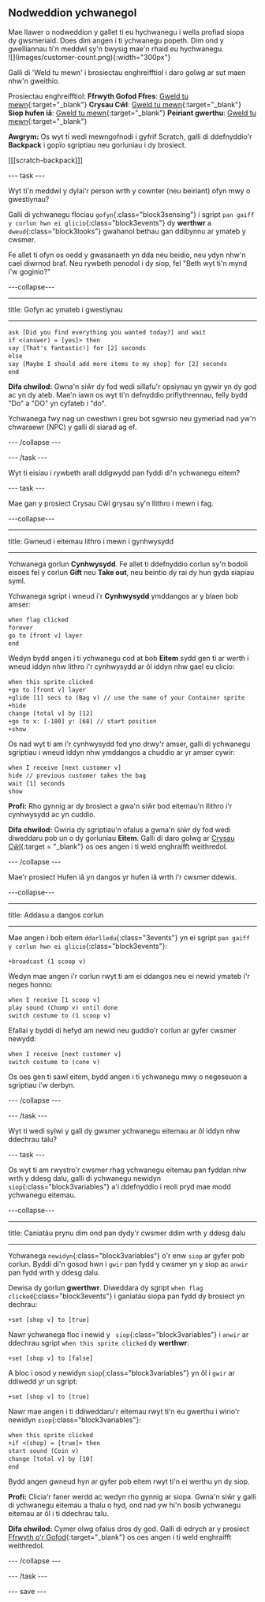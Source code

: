 ## Nodweddion ychwanegol

<div style="display: flex; flex-wrap: wrap">
<div style="flex-basis: 200px; flex-grow: 1; margin-right: 15px;">
Mae llawer o nodweddion y gallet ti eu hychwanegu i wella profiad siopa dy gwsmeriaid. Does dim angen i ti ychwanegu popeth. Dim ond y gwelliannau ti'n meddwl sy'n bwysig mae'n rhaid eu hychwanegu.

</div>
<div>
![](images/customer-count.png){:width="300px"}
</div>
</div>

Galli di 'Weld tu mewn' i brosiectau enghreifftiol i daro golwg ar sut maen nhw'n gweithio.

Prosiectau enghreifftiol: **Ffrwyth Gofod Ffres**: [Gweld tu mewn](https://scratch.mit.edu/projects/528696418/editor){:target="_blank"}
**Crysau Cŵl**: [Gweld tu mewn](https://scratch.mit.edu/projects/528697069/editor){:target="_blank"}
**Siop hufen iâ**: [Gweld tu mewn](https://scratch.mit.edu/projects/525972748/editor){:target="_blank"}
**Peiriant gwerthu**: [Gweld tu mewn](https://scratch.mit.edu/projects/526051796/editor){:target="_blank"}

**Awgrym:** Os wyt ti wedi mewngofnodi i gyfrif Scratch, galli di ddefnyddio'r **Backpack** i gopïo sgriptiau neu gorluniau i dy brosiect.

[[[scratch-backpack]]]

--- task ---

Wyt ti'n meddwl y dylai'r person wrth y cownter (neu beiriant) ofyn mwy o gwestiynau?

Galli di ychwanegu flociau `gofyn`{:class="block3sensing"} i sgript `pan gaiff y corlun hwn ei glicio`{:class="block3events"} dy **werthwr** a `dweud`{:class="block3looks"} gwahanol bethau gan ddibynnu ar ymateb y cwsmer.

Fe allet ti ofyn os oedd y gwasanaeth yn dda neu beidio, neu ydyn nhw'n cael diwrnod braf. Neu rywbeth penodol i dy siop, fel "Beth wyt ti'n mynd i'w goginio?"

---collapse---

---

title: Gofyn ac ymateb i gwestiynau

---

```blocks3
ask [Did you find everything you wanted today?] and wait
if <(answer) = [yes]> then
say [That's fantastic!] for [2] seconds
else
say [Maybe I should add more items to my shop] for [2] seconds
end
```

**Difa chwilod:** Gwna'n siŵr dy fod wedi sillafu'r opsiynau yn gywir yn dy god ac yn dy ateb. Mae'n iawn os wyt ti'n defnyddio priflythrennau, felly bydd "Do" a "DO" yn cyfateb i "do".

Ychwanega fwy nag un cwestiwn i greu bot sgwrsio neu gymeriad nad yw'n chwaraewr (NPC) y galli di siarad ag ef.

--- /collapse ---

--- /task ---

Wyt ti eisiau i rywbeth arall ddigwydd pan fyddi di'n ychwanegu eitem?

--- task ---

Mae gan y prosiect Crysau Cŵl grysau sy'n llithro i mewn i fag.

---collapse---

---

title: Gwneud i eitemau lithro i mewn i gynhwysydd

---

Ychwanega gorlun **Cynhwysydd**. Fe allet ti ddefnyddio corlun sy'n bodoli eisoes fel y corlun **Gift** neu **Take out**, neu beintio dy rai dy hun gyda siapiau syml.

Ychwanega sgript i wneud i'r **Cynhwysydd** ymddangos ar y blaen bob amser:

```blocks3
when flag clicked
forever
go to [front v] layer
end
```

Wedyn bydd angen i ti ychwanegu cod at bob **Eitem** sydd gen ti ar werth i wneud iddyn nhw lithro i'r cynhwysydd ar ôl iddyn nhw gael eu clicio:

```blocks3
when this sprite clicked
+go to [front v] layer
+glide [1] secs to (Bag v) // use the name of your Container sprite
+hide
change [total v] by [12]
+go to x: [-180] y: [68] // start position
+show
```

Os nad wyt ti am i'r cynhwysydd fod yno drwy'r amser, galli di ychwanegu sgriptiau i wneud iddyn nhw ymddangos a chuddio ar yr amser cywir:

```blocks3
when I receive [next customer v]
hide // previous customer takes the bag
wait [1] seconds
show
```

**Profi:** Rho gynnig ar dy brosiect a gwa'n siŵr bod eitemau'n llithro i'r cynhwysydd ac yn cuddio.

**Difa chwilod:** Gwiria dy sgriptiau'n ofalus a gwna'n siŵr dy fod wedi diweddaru pob un o dy gorluniau **Eitem**. Galli di daro golwg ar [Crysau Cŵl](https://scratch.mit.edu/projects/528697069/editor){:target = "_blank"} os oes angen i ti weld enghraifft weithredol.

--- /collapse ---

Mae'r prosiect Hufen iâ yn dangos yr hufen iâ wrth i'r cwsmer ddewis.

---collapse---

---

title: Addasu a dangos corlun

---

Mae angen i bob eitem `ddarlledu`{:class="3events"} yn ei sgript `pan gaiff y corlun hwn ei glicio`{:class="block3events"}:

```blocks3
+broadcast (1 scoop v)
```

Wedyn mae angen i'r corlun rwyt ti am ei ddangos neu ei newid ymateb i'r neges honno:

```blocks3
when I receive [1 scoop v]
play sound (Chomp v) until done
switch costume to (1 scoop v)
```

Efallai y byddi di hefyd am newid neu guddio'r corlun ar gyfer cwsmer newydd:

```blocks3
when I receive [next customer v]
switch costume to (cone v)
```

Os oes gen ti sawl eitem, bydd angen i ti ychwanegu mwy o negeseuon a sgriptiau i'w derbyn.

--- /collapse ---

--- /task ---

Wyt ti wedi sylwi y gall dy gwsmer ychwanegu eitemau ar ôl iddyn nhw ddechrau talu?

--- task ---

Os wyt ti am rwystro'r cwsmer rhag ychwanegu eitemau pan fyddan nhw wrth y ddesg dalu, galli di ychwanegu newidyn `siop`{:class="block3variables"} a'i ddefnyddio i reoli pryd mae modd ychwanegu eitemau.

---collapse---

---
title: Caniatáu prynu dim ond pan dydy'r cwsmer ddim wrth y ddesg dalu

---

Ychwanega `newidyn`{:class="block3variables"} o'r enw `siop` ar gyfer pob corlun. Byddi di'n gosod hwn i `gwir` pan fydd y cwsmer yn y siop ac `anwir` pan fydd wrth y ddesg dalu.

Dewisa dy gorlun **gwerthwr**. Diweddara dy sgript `when flag clicked`{:class="block3events"} i ganiatáu siopa pan fydd dy brosiect yn dechrau:

```blocks3
+set [shop v] to [true]
```

Nawr ychwanega floc i newid y ` siop`{:class="block3variables"} i `anwir` ar ddechrau sgript `when this sprite clicked` dy **werthwr**:

```blocks3 
+set [shop v] to [false]
```

A bloc i osod y newidyn `siop`{:class="block3variables"} yn ôl i `gwir` ar ddiwedd yr un sgript:

```blocks3 
+set [shop v] to [true]
```

Nawr mae angen i ti ddiweddaru'r eitemau rwyt ti'n eu gwerthu i wirio'r newidyn `siop`{:class="block3variables"}:

```blocks3
when this sprite clicked
+if <(shop) = [true]> then
start sound (Coin v)
change [total v] by [10]
end
```

Bydd angen gwneud hyn ar gyfer pob eitem rwyt ti'n ei werthu yn dy siop.

**Profi:** Clicia'r faner werdd ac wedyn rho gynnig ar siopa. Gwna'n siŵr y galli di ychwanegu eitemau a thalu o hyd, ond nad yw hi'n bosib ychwanegu eitemau ar ôl i ti ddechrau talu.

**Difa chwilod:** Cymer olwg ofalus dros dy god. Galli di edrych ar y prosiect [Ffrwyth o'r Gofod](https://scratch.mit.edu/projects/528696418/editor){:target="_blank"} os oes angen i ti weld enghraifft weithredol.

--- /collapse ---

--- /task ---

--- save ---

